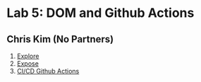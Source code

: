 # Lab 5: DOM and Github Actions
## Chris Kim (No Partners) ##
1. [Explore](https://shkimsito.github.io/sp23-cse110-lab5/explore.html)
2. [Expose](https://shkimsito.github.io/sp23-cse110-lab5/expose.html)
3. [CI/CD Github Actions](https://github.com/shkimsito/introduction-to-github)
